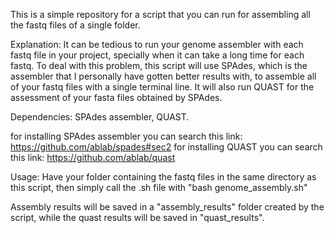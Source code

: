 This is a simple repository for a script that you can run for assembling all the fastq files of a single folder.

Explanation: It can be tedious to run your genome assembler with each fastq file in your project, specially when it can take a long time for each fastq. To deal with this problem, this script will use SPAdes, which is the assembler that I personally have gotten better results with, to assemble all of your fastq files with a single terminal line. It will also run QUAST for the assessment of your fasta files obtained by SPAdes.

Dependencies: SPAdes assembler, QUAST.

for installing SPAdes assembler you can search this link: https://github.com/ablab/spades#sec2
for installing QUAST you can search this link: https://github.com/ablab/quast

Usage: Have your folder containing the fastq files in the same directory as this script, then simply call the .sh file with "bash genome_assembly.sh"

Assembly results will be saved in a "assembly_results" folder created by the script, while the quast results will be saved in "quast_results".
